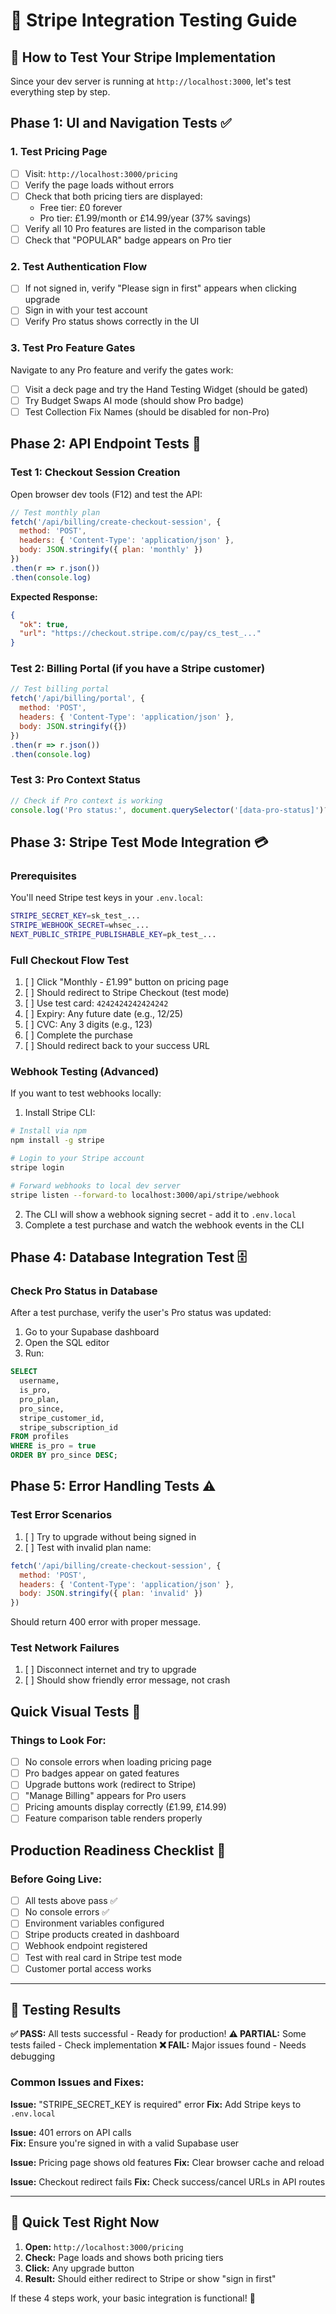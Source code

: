 # 🧪 Stripe Integration Testing Guide

## 🎯 **How to Test Your Stripe Implementation**

Since your dev server is running at `http://localhost:3000`, let's test everything step by step.

## **Phase 1: UI and Navigation Tests** ✅

### 1. Test Pricing Page
- [ ] Visit: `http://localhost:3000/pricing`
- [ ] Verify the page loads without errors
- [ ] Check that both pricing tiers are displayed:
  - Free tier: £0 forever
  - Pro tier: £1.99/month or £14.99/year (37% savings)
- [ ] Verify all 10 Pro features are listed in the comparison table
- [ ] Check that "POPULAR" badge appears on Pro tier

### 2. Test Authentication Flow
- [ ] If not signed in, verify "Please sign in first" appears when clicking upgrade
- [ ] Sign in with your test account
- [ ] Verify Pro status shows correctly in the UI

### 3. Test Pro Feature Gates
Navigate to any Pro feature and verify the gates work:
- [ ] Visit a deck page and try the Hand Testing Widget (should be gated)
- [ ] Try Budget Swaps AI mode (should show Pro badge)
- [ ] Test Collection Fix Names (should be disabled for non-Pro)

## **Phase 2: API Endpoint Tests** 🔧

### Test 1: Checkout Session Creation
Open browser dev tools (F12) and test the API:

```javascript
// Test monthly plan
fetch('/api/billing/create-checkout-session', {
  method: 'POST',
  headers: { 'Content-Type': 'application/json' },
  body: JSON.stringify({ plan: 'monthly' })
})
.then(r => r.json())
.then(console.log)
```

**Expected Response:**
```json
{
  "ok": true,
  "url": "https://checkout.stripe.com/c/pay/cs_test_..."
}
```

### Test 2: Billing Portal (if you have a Stripe customer)
```javascript
// Test billing portal
fetch('/api/billing/portal', {
  method: 'POST',
  headers: { 'Content-Type': 'application/json' },
  body: JSON.stringify({})
})
.then(r => r.json())
.then(console.log)
```

### Test 3: Pro Context Status
```javascript
// Check if Pro context is working
console.log('Pro status:', document.querySelector('[data-pro-status]')?.dataset.proStatus)
```

## **Phase 3: Stripe Test Mode Integration** 💳

### Prerequisites
You'll need Stripe test keys in your `.env.local`:
```bash
STRIPE_SECRET_KEY=sk_test_...
STRIPE_WEBHOOK_SECRET=whsec_...
NEXT_PUBLIC_STRIPE_PUBLISHABLE_KEY=pk_test_...
```

### Full Checkout Flow Test
1. [ ] Click "Monthly - £1.99" button on pricing page
2. [ ] Should redirect to Stripe Checkout (test mode)
3. [ ] Use test card: `4242424242424242`
4. [ ] Expiry: Any future date (e.g., 12/25)
5. [ ] CVC: Any 3 digits (e.g., 123)
6. [ ] Complete the purchase
7. [ ] Should redirect back to your success URL

### Webhook Testing (Advanced)
If you want to test webhooks locally:

1. Install Stripe CLI:
```bash
# Install via npm
npm install -g stripe

# Login to your Stripe account
stripe login

# Forward webhooks to local dev server
stripe listen --forward-to localhost:3000/api/stripe/webhook
```

2. The CLI will show a webhook signing secret - add it to `.env.local`
3. Complete a test purchase and watch the webhook events in the CLI

## **Phase 4: Database Integration Test** 🗄️

### Check Pro Status in Database
After a test purchase, verify the user's Pro status was updated:

1. Go to your Supabase dashboard
2. Open the SQL editor
3. Run:
```sql
SELECT 
  username,
  is_pro,
  pro_plan,
  pro_since,
  stripe_customer_id,
  stripe_subscription_id
FROM profiles 
WHERE is_pro = true
ORDER BY pro_since DESC;
```

## **Phase 5: Error Handling Tests** ⚠️

### Test Error Scenarios
1. [ ] Try to upgrade without being signed in
2. [ ] Test with invalid plan name:
```javascript
fetch('/api/billing/create-checkout-session', {
  method: 'POST',
  headers: { 'Content-Type': 'application/json' },
  body: JSON.stringify({ plan: 'invalid' })
})
```
Should return 400 error with proper message.

### Test Network Failures
1. [ ] Disconnect internet and try to upgrade
2. [ ] Should show friendly error message, not crash

## **Quick Visual Tests** 👀

### Things to Look For:
- [ ] No console errors when loading pricing page
- [ ] Pro badges appear on gated features
- [ ] Upgrade buttons work (redirect to Stripe)
- [ ] "Manage Billing" appears for Pro users
- [ ] Pricing amounts display correctly (£1.99, £14.99)
- [ ] Feature comparison table renders properly

## **Production Readiness Checklist** 🚀

### Before Going Live:
- [ ] All tests above pass ✅
- [ ] No console errors ✅  
- [ ] Environment variables configured
- [ ] Stripe products created in dashboard
- [ ] Webhook endpoint registered
- [ ] Test with real card in Stripe test mode
- [ ] Customer portal access works

---

## 🎉 **Testing Results**

**✅ PASS:** All tests successful - Ready for production!
**⚠️ PARTIAL:** Some tests failed - Check implementation
**❌ FAIL:** Major issues found - Needs debugging

### Common Issues and Fixes:

**Issue:** "STRIPE_SECRET_KEY is required" error
**Fix:** Add Stripe keys to `.env.local`

**Issue:** 401 errors on API calls  
**Fix:** Ensure you're signed in with a valid Supabase user

**Issue:** Pricing page shows old features
**Fix:** Clear browser cache and reload

**Issue:** Checkout redirect fails
**Fix:** Check success/cancel URLs in API routes

---

## 🚨 **Quick Test Right Now**

1. **Open:** `http://localhost:3000/pricing`
2. **Check:** Page loads and shows both pricing tiers
3. **Click:** Any upgrade button 
4. **Result:** Should either redirect to Stripe or show "sign in first"

If these 4 steps work, your basic integration is functional! 🎉